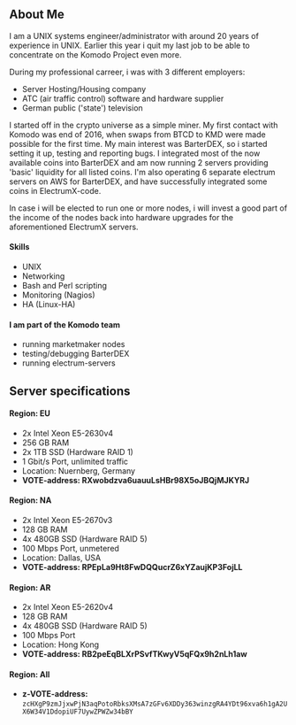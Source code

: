 ## About Me

I am a UNIX systems engineer/administrator with around 20 years of experience in UNIX. Earlier this year i quit my last job to be able to concentrate on the Komodo Project even more.

During my professional carreer, i was with 3 different employers:

* Server Hosting/Housing company
* ATC (air traffic control) software and hardware supplier
* German public ('state') television

I started off in the crypto universe as a simple miner. My first contact with Komodo was end of 2016, when swaps from BTCD to KMD were made possible for the first time. My main interest was BarterDEX, so i started setting it up, testing and reporting bugs. I integrated most of the now available coins into BarterDEX and am now running 2 servers providing 'basic' liquidity for all listed coins. I'm also operating 6 separate electrum servers on AWS for BarterDEX, and have successfully integrated some coins in ElectrumX-code.

In case i will be elected to run one or more nodes, i will invest a good part of the income of the nodes back into hardware upgrades for the aforementioned ElectrumX servers.

#### Skills
- UNIX
- Networking
- Bash and Perl scripting
- Monitoring (Nagios)
- HA (Linux-HA)

#### I am part of the Komodo team
- running marketmaker nodes
- testing/debugging BarterDEX
- running electrum-servers

## Server specifications

#### Region: EU
- 2x Intel Xeon E5-2630v4
- 256 GB RAM
- 2x 1TB SSD (Hardware RAID 1)
- 1 Gbit/s Port, unlimited traffic
- Location: Nuernberg, Germany
- <strong>VOTE-address: RXwobdzva6uauuLsHBr98X5oJBQjMJKYRJ</strong>

#### Region: NA
- 2x Intel Xeon E5-2670v3
- 128 GB RAM
- 4x 480GB SSD (Hardware RAID 5)
- 100 Mbps Port, unmetered
- Location: Dallas, USA
- <strong>VOTE-address: RPEpLa9Ht8FwDQQucrZ6xYZaujKP3FojLL</strong>

#### Region: AR
- 2x Intel Xeon E5-2620v4
- 128 GB RAM
- 4x 480GB SSD (Hardware RAID 5)
- 100 Mbps Port
- Location: Hong Kong
- <strong>VOTE-address: RB2peEqBLXrPSvfTKwyV5qFQx9h2nLh1aw</strong>

#### Region: All
- <strong>z-VOTE-address:</strong> `zcHXgP9zmJjxwPjN3aqPotoRbksXMsA7zGFv6XDDy363winzgRA4YDt96xva6h1gA2UX6W34V1DdopiUF7UywZPWZw34bBY`
